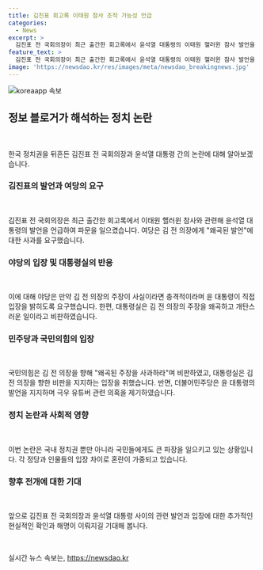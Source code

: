 ```yaml
---
title: 김진표 회고록 이태원 참사 조작 가능성 언급
categories:
  - News
excerpt: >
  김진표 전 국회의장이 최근 출간한 회고록에서 윤석열 대통령의 이태원 핼러윈 참사 발언을 언급, 논란이 일고 있다. 여당은 왜곡된 발언이라며 김 전 의장에 사과를 요구했고, 야당은 사실이라면 충격이라며 대통령의 입장을 요구하고 있다. 이에 대통령실과 국민의힘은 김 전 의장의 주장을 비판하고 있다. 이에 민주당과 국민의힘은 서로의 입장을 공개적으로 비판하고 있으며, 이에 관련한 추가 주장과 주장 반박이 이어지고 있다.
feature_text: >
  김진표 전 국회의장이 최근 출간한 회고록에서 윤석열 대통령의 이태원 핼러윈 참사 발언을 언급, 논란이 일고 있다. 여당은 왜곡된 발언이라며 김 전 의장에 사과를 요구했고, 야당은 사실이라면 충격이라며 대통령의 입장을 요구하고 있다. 이에 대통령실과 국민의힘은 김 전 의장의 주장을 비판하고 있다. 이에 민주당과 국민의힘은 서로의 입장을 공개적으로 비판하고 있으며, 이에 관련한 추가 주장과 주장 반박이 이어지고 있다.
image: 'https://newsdao.kr/res/images/meta/newsdao_breakingnews.jpg'
---
```


<p><img src="https://newsdao.kr/res/images/meta/newsdao_breakingnews.jpg" alt="koreaapp 속보" /></p>

<h2 data-ke-size="size26">정보 블로거가 해석하는 정치 논란</h2>

<p data-ke-size="size16">&nbsp;</p>

<p>한국 정치권을 뒤흔든 김진표 전 국회의장과 윤석열 대통령 간의 논란에 대해 알아보겠습니다.</p>

<h3>김진표의 발언과 여당의 요구</h3>

<p data-ke-size="size16">&nbsp;</p>

<p>김진표 전 국회의장은 최근 출간한 회고록에서 이태원 핼러윈 참사와 관련해 윤석열 대통령의 발언을 언급하여 파문을 일으켰습니다. 여당은 김 전 의장에게 "왜곡된 발언"에 대한 사과를 요구했습니다.</p>

<h3>야당의 입장 및 대통령실의 반응</h3>

<p data-ke-size="size16">&nbsp;</p>

<p>이에 대해 야당은 만약 김 전 의장의 주장이 사실이라면 충격적이라며 윤 대통령이 직접 입장을 밝히도록 요구했습니다. 한편, 대통령실은 김 전 의장의 주장을 왜곡하고 개탄스러운 일이라고 비판하였습니다.</p>

<h3>민주당과 국민의힘의 입장</h3>

<p data-ke-size="size16">&nbsp;</p>

<p>국민의힘은 김 전 의장을 향해 "왜곡된 주장을 사과하라"며 비판하였고, 대통령실은 김 전 의장을 향한 비판을 지지하는 입장을 취했습니다. 반면, 더불어민주당은 윤 대통령의 발언을 지지하며 극우 유튜버 관련 의혹을 제기하였습니다.</p>

<h3>정치 논란과 사회적 영향</h3>

<p data-ke-size="size16">&nbsp;</p>

<p>이번 논란은 국내 정치권 뿐만 아니라 국민들에게도 큰 파장을 일으키고 있는 상황입니다. 각 정당과 인물들의 입장 차이로 혼란이 가중되고 있습니다.</p>

<h3>향후 전개에 대한 기대</h3>

<p data-ke-size="size16">&nbsp;</p>

<p>앞으로 김진표 전 국회의장과 윤석열 대통령 사이의 관련 발언과 입장에 대한 추가적인 현실적인 확인과 해명이 이뤄지길 기대해 봅니다.</p>

<p data-ke-size="size16">&nbsp;</p>
실시간 뉴스 속보는, <a href="https://newsdao.kr" rel="dofollow">https://newsdao.kr</a>



